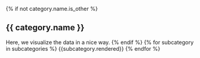 {% if not category.name.is_other %}
## {{ category.name }}
Here, we visualize the data in a nice way.
{% endif %}
{% for subcategory in subcategories %}
{{subcategory.rendered}}
{% endfor %}
